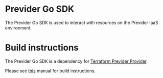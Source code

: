 # Previder Go SDK

The Previder Go SDK is used to interact with resources on the Previder IaaS environment. 

# Build instructions

The Previder Go SDK is a dependency for [Terraform Previder Provider](https://github.com/previder/terraform-provider-previder).

Please see [this](https://github.com/previder/terraform-provider-previder/blob/master/INSTALL.md) manual for build instructions.
